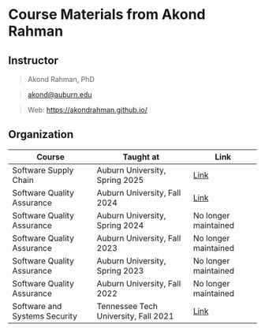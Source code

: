 # Course Materials from Akond Rahman

## Instructor 

> Akond Rahman, PhD 

> akond@auburn.edu 

> Web: https://akondrahman.github.io/ 

## Organization 


| Course                             | Taught at                                  |  Link                                            |
|------------------------------------|--------------------------------------------|--------------------------------------------------|
| Software Supply Chain              | Auburn University, Spring 2025    |  [Link](/spring2025)      |
| Software Quality Assurance         | Auburn University, Fall 2024      |  [Link](/fall2024)      |
| Software Quality Assurance         | Auburn University, Spring 2024    |  No longer maintained   |
| Software Quality Assurance         | Auburn University, Fall  2023     |  No longer maintained   |
| Software Quality Assurance         | Auburn University, Spring 2023    |  No longer maintained   |
| Software Quality Assurance         | Auburn University, Fall 2022      |  No longer maintained   |
| Software and Systems Security      | Tennessee Tech University, Fall 2021  |  [Link](/software-systems-security)                            |